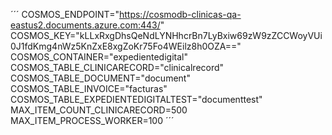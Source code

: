 ´´´
COSMOS_ENDPOINT="https://cosmodb-clinicas-qa-eastus2.documents.azure.com:443/"
COSMOS_KEY="kLLxRxgDhsQeNdLYNHhcrBn7LyBxiw69zW9zZCCWoyVUi0J1fdKmg4nWz5KnZxE8xgZoKr75Fo4WEilz8h0OZA=="
COSMOS_CONTAINER="expedientedigital"
COSMOS_TABLE_CLINICARECORD="clinicalrecord"
COSMOS_TABLE_DOCUMENT="document"
COSMOS_TABLE_INVOICE="facturas"
COSMOS_TABLE_EXPEDIENTEDIGITALTEST="documenttest"
MAX_ITEM_COUNT_CLINICARECORD=500
MAX_ITEM_PROCESS_WORKER=100
´´´
